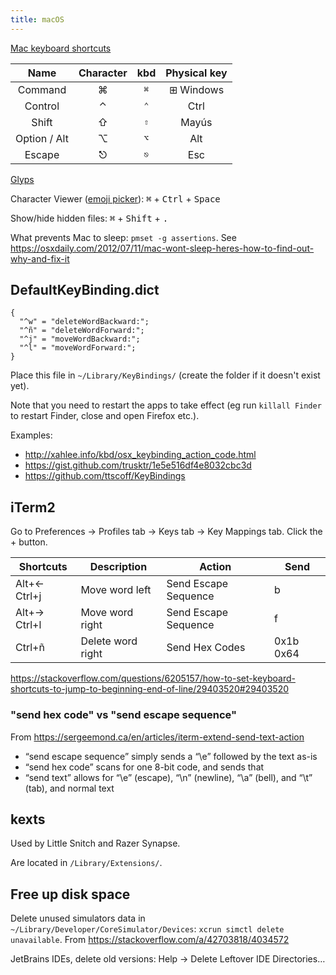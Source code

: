 ```yaml
---
title: macOS
---
```


[Mac keyboard shortcuts](https://support.apple.com/en-au/HT201236)

|     Name     | Character |     kbd      | Physical key |
| :----------: | :-------: | :----------: | :----------: |
|   Command    |     ⌘     | <kbd>⌘</kbd> |  ⊞ Windows   |
|   Control    |     ⌃     | <kbd>⌃</kbd> |     Ctrl     |
|    Shift     |     ⇧     | <kbd>⇧</kbd> |    Mayús     |
| Option / Alt |     ⌥     | <kbd>⌥</kbd> |     Alt      |
|    Escape    |     ⎋     | <kbd>⎋</kbd> |     Esc      |

[Glyps](https://apple.stackexchange.com/q/55727/241238)

Character Viewer ([emoji picker](https://support.apple.com/en-au/guide/mac-help/mchlp1560/mac)): <kbd>⌘</kbd> + <kbd>Ctrl</kbd> + <kbd>Space</kbd>

Show/hide hidden files: <kbd>⌘</kbd> + <kbd>Shift</kbd> + <kbd>.</kbd>

What prevents Mac to sleep: `pmset -g assertions`. See https://osxdaily.com/2012/07/11/mac-wont-sleep-heres-how-to-find-out-why-and-fix-it


## DefaultKeyBinding.dict

```
{
  "^w" = "deleteWordBackward:";
  "^ñ" = "deleteWordForward:";
  "^j" = "moveWordBackward:";
  "^l" = "moveWordForward:";
}
```

Place this file in `~/Library/KeyBindings/` (create the folder if it doesn't exist yet).

Note that you need to restart the apps to take effect (eg run `killall Finder` to restart Finder, close and open Firefox etc.).

Examples:

- http://xahlee.info/kbd/osx_keybinding_action_code.html
- https://gist.github.com/trusktr/1e5e516df4e8032cbc3d
- https://github.com/ttscoff/KeyBindings

## iTerm2

Go to Preferences -> Profiles tab -> Keys tab -> Key Mappings tab.
Click the + button.

| Shortcuts    | Description       | Action               | Send      |
| ------------ | ----------------- | -------------------- | --------- |
| Alt+← Ctrl+j | Move word left    | Send Escape Sequence | b         |
| Alt+→ Ctrl+l | Move word right   | Send Escape Sequence | f         |
| Ctrl+ñ       | Delete word right | Send Hex Codes       | 0x1b 0x64 |

https://stackoverflow.com/questions/6205157/how-to-set-keyboard-shortcuts-to-jump-to-beginning-end-of-line/29403520#29403520

### "send hex code" vs "send escape sequence"

From https://sergeemond.ca/en/articles/iterm-extend-send-text-action

- “send escape sequence” simply sends a “\e” followed by the text as-is
- “send hex code” scans for one 8-bit code, and sends that
- “send text” allows for “\e” (escape), “\n” (newline), “\a” (bell), and “\t” (tab), and normal text

## kexts

Used by Little Snitch and Razer Synapse.

Are located in `/Library/Extensions/`.


## Free up disk space

Delete unused simulators data in `~/Library/Developer/CoreSimulator/Devices`: `xcrun simctl delete unavailable`. From https://stackoverflow.com/a/42703818/4034572

JetBrains IDEs, delete old versions: Help -> Delete Leftover IDE Directories…
